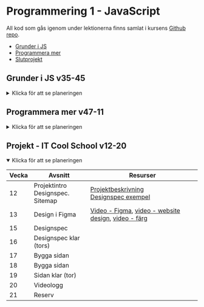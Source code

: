 # Programmering 1 - JavaScript

All kod som gås igenom under lektionerna finns samlat i kursens [Github repo][ghr].

- [Grunder i JS](#grunder-i-js-v35-45)
- [Programmera mer](#programmera-mer-v47-11)
- [Slutprojekt](#projekt---it-cool-school-v12-20)

[ghr]: https://github.com/NTI-Kronhus/IT19A-PRRPRR01
[progh]: https://github.com/NTI-Kronhus/TE19CD-PRRPRR01/blob/master/Programmeringsovningshafte.pdf

## Grunder i JS v35-45

<details>
  
<summary>Klicka för att se planeringen</summary>

| Vecka | Avsnitt                  | Resurser                                                                                   |
| ----- | ------------------------ | ------------------------------------------------------------------------------------------ |
| 35    | Komma igång              | [Introduktionsvideo][vki], [teori - skriva ut i konsol][cl]                                |
| 36    | Inspirationskodning      | [Kod][kik]                                                                                 |
| 37    | Variabler, input-output  | [Kod][kvio], [video - variabler & datatyper][vvio], [teori - variabler][wvar], [Läxa1][l1] |
| 38    | Villkor - If-sats        | [Video - if-sats][vif], [teori - if-sats][wif], [kod][kif]                                 |
| 39    | Villkor - If-sats        | [Läxa2][l2]                                                                                |
| 40    | For-sats                 | [Kod - for-sats][kfor], [video - for-sats][vfor], [w3schools][wfor]                        |
| 41    | For-sats, while-sats     | [Teori - while][wwh], [kod - while][kwh], [Läxa3][l3]                                      |
| 42    | Funktioner               | [Video - funktioner][vfk], [kod - funktioner][kfk], [teori - funktioner][tfk]              |
| 43    | Code-along - counter app | [Kod - counter][kcn], [video - DOM][vdom]                                                  |
| 45    | Repetition               | [Övningsprov][ovp], [repetitionskod][rep]                                                  |
| 46    | Prov                     |                                                                                            |

</details>

[vki]: https://www.youtube.com/watch?v=2nZiB1JItbY
[cl]: https://www.youtube.com/watch?v=2nZiB1JItbY
[kik]: https://github.com/NTI-Kronhus/IT19A-PRRPRR01/tree/master/Introkodning
[kvio]: https://github.com/NTI-Kronhus/IT19A-PRRPRR01/tree/master/Variabler_IO
[vvio]: https://www.youtube.com/watch?v=edlFjlzxkSI
[wvar]: https://www.w3schools.com/js/js_let.asp
[vif]: https://www.youtube.com/watch?v=_5SgikgFf0U
[wif]: https://www.w3schools.com/js/js_if_else.asp
[kif]: https://github.com/NTI-Kronhus/IT19A-PRRPRR01/tree/master/If_satser
[l1]: https://classroom.google.com/c/MTQyOTkwMzA5Mjg1/a/MTU5Mjc4OTQwNjQ1/details
[l2]: https://classroom.google.com/c/MTQyOTkwMzA5Mjg1/a/MTQ1NjIxNzY0MjU3/details
[vfor]: https://www.youtube.com/watch?v=leMzF0esu38
[kfor]: https://github.com/NTI-Kronhus/IT19A-PRRPRR01/tree/master/For_sats
[wfor]: https://www.w3schools.com/js/js_loop_for.asp
[l3]: https://classroom.google.com/c/MTQyOTkwMzA5Mjg1/a/MTc2NjU4MDAyODU5/details
[wwh]: https://classroom.google.com/c/MTQyOTkwMzA5Mjg1/a/MTc2NjU4MDAyODU5/details
[kwh]: https://github.com/NTI-Kronhus/IT19A-PRRPRR01/tree/master/while-sats
[vfk]: https://www.youtube.com/watch?v=xjAu2Y2nJ34
[kfk]: https://github.com/NTI-Kronhus/IT19A-PRRPRR01/tree/master/Funktioner
[tfk]: https://www.w3schools.com/js/js_functions.asp
[kcn]: https://github.com/NTI-Kronhus/IT19A-PRRPRR01/tree/master/Counter%20app
[vdom]: https://www.youtube.com/watch?v=wiozYyXQEVk&t=5s
[ovp]: https://drive.google.com/file/d/188otN3MK_lRxl5rRgoKnHDI5VXAy4y5H/view?usp=sharing
[rep]: https://github.com/NTI-Kronhus/IT19A-PRRPRR01/tree/master/Repetition%20v43

## Programmera mer v47-11

<details>
<summary>Klicka för att se planeringen</summary>

| Vecka | Avsnitt            | Resurser                                                                 |
| ----- | ------------------ | ------------------------------------------------------------------------ |
| 47    | Random             | [Presentation][l1], [kod][kst], [w3schools][wst1]       |
| 48    | Strängar           | [Video - strängar][vst], [kod - strängar][kst], [teori - strängar][wst2] |
| 49    | Palindromuppgift   | [Teori - strängar metoder][wst1]                                         |
| 50    | Palindromuppgift   |                                                                          |
| 51    | Upphämtning        |                                                                          |
| 2-9   | APL                |                                                                          |
| 10    | Repetition         | [Övningsprov][ovp2]                                                      |
| 11    | Terminsprov (tors) |                                                                          |

</details>

[kst]: https://github.com/NTI-Kronhus/IT19A-PRRPRR01/tree/master/strings
[vst]: https://www.youtube.com/watch?v=9Q8BAZffbz8
[wst1]: https://www.w3schools.com/js/js_string_methods.asp
[wst2]: https://www.w3schools.com/js/js_strings.asp
[ovp2]: https://github.com/NTI-Kronhus/IT19A-PRRPRR01/blob/master/Ovningsprov%20termin.pdf

## Projekt - IT Cool School v12-20

<details open>
<summary>Klicka för att se planeringen</summary>

| Vecka | Avsnitt                                    | Resurser                                                                    |
| ----- | ------------------------------------------ | --------------------------------------------------------------------------- |
| 12    | Projektintro <br> Designspec. <br> Sitemap | [Projektbeskrivning][besk] <br> [Designspec exempel][spec]                  |
| 13    | Design i Figma                             | [Video - Figma][vfig], [video - website design][vfg2], [video - färg][farg] |
| 15    | Designspec                                 |                                                                             |
| 16    | Designspec klar (tors)                     |                                                                             |
| 17    | Bygga sidan                                |                                                                             |
| 18    | Bygga sidan                                |                                                                             |
| 19    | Sidan klar (tor)                           |                                                                             |
| 20    | Videologg                                  |                                                                             |
| 21    | Reserv                                     |                                                                             |

</details>

[vfig]: https://www.youtube.com/watch?v=FK4YusHIIj0
[vfg2]: https://www.youtube.com/watch?v=86iL_jrGJZM
[farg]: https://www.youtube.com/watch?v=e_kdWMmD3z0&t=1s
[spec]: https://drive.google.com/file/d/18Ru1BPvScOECR_VMoU2oyp4ex85HOblR/view?usp=sharing
[besk]: https://drive.google.com/file/d/1w1FM1g0y6_ctBlKdBoRQZ3qztIRgLlNp/view?usp=sharing
